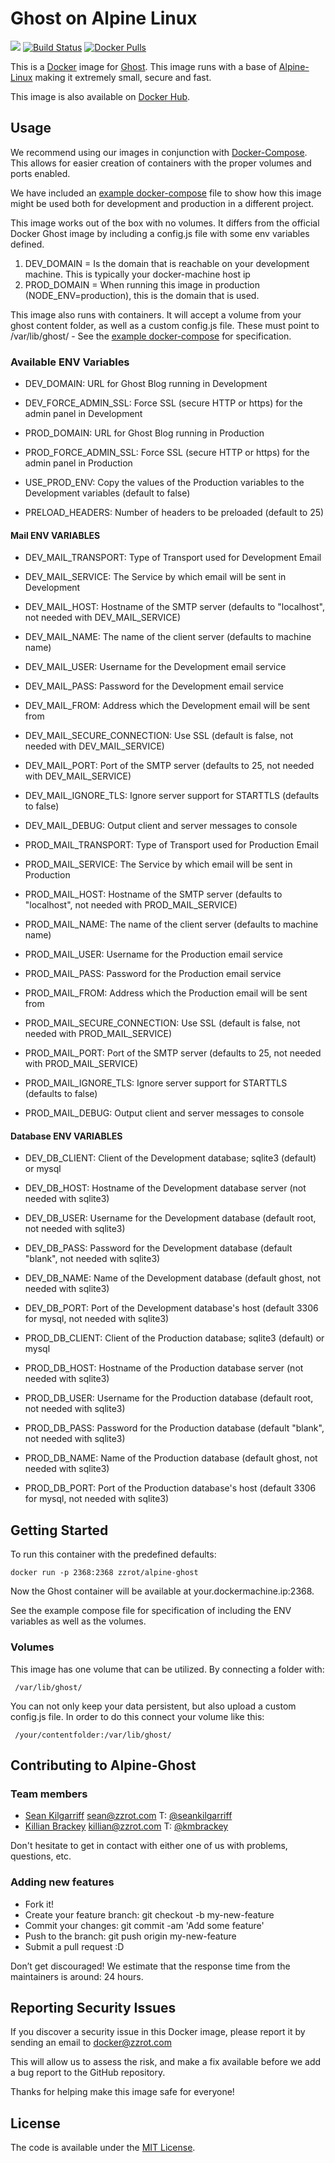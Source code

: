 # Ghost on Alpine Linux

[![](https://badge.imagelayers.io/zzrot/alpine-ghost:latest.svg)](https://imagelayers.io/?images=zzrot/alpine-ghost:latest 'Get your own badge on imagelayers.io') [![Build Status](https://travis-ci.org/ZZROTDesign/alpine-ghost.svg?branch=master)](https://travis-ci.org/ZZROTDesign/alpine-ghost) [![Docker Pulls](https://img.shields.io/docker/pulls/zzrot/alpine-ghost.svg?maxAge=2592000)](https://hub.docker.com/r/zzrot/alpine-ghost/)

This is a [Docker](https://www.docker.com/) image for [Ghost](https://ghost.org). This image runs with a base of [Alpine-Linux](http://www.alpinelinux.org/) making it extremely small, secure and fast.

This image is also available on [Docker Hub](https://hub.docker.com/r/zzrot/alpine-ghost/).

## Usage
We recommend using our images in conjunction with [Docker-Compose](https://docs.docker.com/compose/). This allows for easier creation of containers with the proper volumes and ports enabled.

We have included an [example docker-compose](https://github.com/ZZROTDesign/alpine-ghost/blob/master/examples/docker-compose.example.yml) file to show how this image might be used both for development and production in a different project.

This image works out of the box with no volumes. It differs from the official Docker Ghost image by including a config.js file with some env variables defined.

1. DEV_DOMAIN = Is the domain that is reachable on your development machine. This is typically your docker-machine host ip
2. PROD_DOMAIN = When running this image in production (NODE_ENV=production), this is the domain that is used.

This image also runs with containers. It will accept a volume from your ghost content folder, as well as a custom config.js file. These must point to /var/lib/ghost/ - See the [example docker-compose](https://github.com/ZZROTDesign/alpine-ghost/blob/master/examples/docker-compose.example.yml) for specification.

### Available ENV Variables

- DEV_DOMAIN: URL for Ghost Blog running in Development
- DEV_FORCE_ADMIN_SSL: Force SSL (secure HTTP or https) for the admin panel in Development

- PROD_DOMAIN: URL for Ghost Blog running in Production
- PROD_FORCE_ADMIN_SSL: Force SSL (secure HTTP or https) for the admin panel in Production

- USE_PROD_ENV: Copy the values of the Production variables to the Development variables (default to false)

- PRELOAD_HEADERS: Number of headers to be preloaded (default to 25) 

#### Mail ENV VARIABLES

- DEV_MAIL_TRANSPORT: Type of Transport used for Development Email
- DEV_MAIL_SERVICE: The Service by which email will be sent in Development
- DEV_MAIL_HOST: Hostname of the SMTP server (defaults to "localhost", not needed with DEV_MAIL_SERVICE)
- DEV_MAIL_NAME: The name of the client server (defaults to machine name)
- DEV_MAIL_USER: Username for the Development email service
- DEV_MAIL_PASS: Password for the Development email service
- DEV_MAIL_FROM: Address which the Development email will be sent from
- DEV_MAIL_SECURE_CONNECTION: Use SSL (default is false, not needed with DEV_MAIL_SERVICE)
- DEV_MAIL_PORT: Port of the SMTP server (defaults to 25, not needed with DEV_MAIL_SERVICE)
- DEV_MAIL_IGNORE_TLS: Ignore server support for STARTTLS (defaults to false)
- DEV_MAIL_DEBUG: Output client and server messages to console

- PROD_MAIL_TRANSPORT: Type of Transport used for Production Email
- PROD_MAIL_SERVICE: The Service by which email will be sent in Production
- PROD_MAIL_HOST: Hostname of the SMTP server (defaults to "localhost", not needed with PROD_MAIL_SERVICE)
- PROD_MAIL_NAME: The name of the client server (defaults to machine name)
- PROD_MAIL_USER: Username for the Production email service
- PROD_MAIL_PASS: Password for the Production email service
- PROD_MAIL_FROM: Address which the Production email will be sent from
- PROD_MAIL_SECURE_CONNECTION: Use SSL (default is false, not needed with PROD_MAIL_SERVICE)
- PROD_MAIL_PORT: Port of the SMTP server (defaults to 25, not needed with PROD_MAIL_SERVICE)
- PROD_MAIL_IGNORE_TLS: Ignore server support for STARTTLS (defaults to false)
- PROD_MAIL_DEBUG: Output client and server messages to console

#### Database ENV VARIABLES

- DEV_DB_CLIENT: Client of the Development database; sqlite3 (default) or mysql
- DEV_DB_HOST: Hostname of the Development database server (not needed with sqlite3)
- DEV_DB_USER: Username for the Development database (default root, not needed with sqlite3)
- DEV_DB_PASS: Password for the Development database (default "blank", not needed with sqlite3)
- DEV_DB_NAME: Name of the Development database (default ghost, not needed with sqlite3)
- DEV_DB_PORT: Port of the Development database's host (default 3306 for mysql, not needed with sqlite3)

- PROD_DB_CLIENT: Client of the Production database; sqlite3 (default) or mysql
- PROD_DB_HOST: Hostname of the Production database server (not needed with sqlite3)
- PROD_DB_USER: Username for the Production database (default root, not needed with sqlite3)
- PROD_DB_PASS: Password for the Production database (default "blank", not needed with sqlite3)
- PROD_DB_NAME: Name of the Production database (default ghost, not needed with sqlite3)
- PROD_DB_PORT: Port of the Production database's host (default 3306 for mysql, not needed with sqlite3)

## Getting Started

To run this container with the predefined defaults:

    docker run -p 2368:2368 zzrot/alpine-ghost

Now the Ghost container will be available at your.dockermachine.ip:2368.

See the example compose file for specification of including the ENV variables as well as the volumes.

### Volumes

This image has one volume that can be utilized. By connecting a folder with:

     /var/lib/ghost/

You can not only keep your data persistent, but also upload a custom config.js file. In order to do this connect your volume like this:

     /your/contentfolder:/var/lib/ghost/


## Contributing to Alpine-Ghost

### Team members

* [Sean Kilgarriff](https://github.com/Skilgarriff) sean@zzrot.com T: [@seankilgarriff](https://twitter.com/SeanKilgarriff)
* [Killian Brackey](https://github.com/killianbrackey) killian@zzrot.com T: [@kmbrackey](https://twitter.com/kmbrackey)

Don't hesitate to get in contact with either one of us with problems, questions, etc.


### Adding new features

* Fork it!
* Create your feature branch: git checkout -b my-new-feature
* Commit your changes: git commit -am 'Add some feature'
* Push to the branch: git push origin my-new-feature
* Submit a pull request :D


Don’t get discouraged! We estimate that the response time from the
maintainers is around: 24 hours.

## Reporting Security Issues

If you discover a security issue in this Docker image, please report it by sending an email to docker@zzrot.com

This will allow us to assess the risk, and make a fix available before we add a bug report to the GitHub repository.

Thanks for helping make this image safe for everyone!


## License

The code is available under the [MIT License](https://github.com/ZZROTDesign/alpine-ghost/LICENSE).
